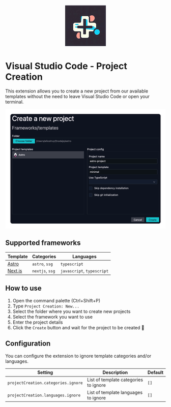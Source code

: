 <h1 align="center">
  <img alt="Project Creation" src="./assets/project-creation-128x128.png" />
</h1>

# Visual Studio Code - Project Creation

This extension allows you to create a new project from our available templates without the need to leave Visual Studio Code or open your terminal.

<p align="center">
  <img alt="Project Creation" src="./assets/project-creation-sample.png" />
</p>

## Supported frameworks

| Template | Categories | Languages |
| --- | --- | --- |
| [Astro](https://astro.build) | `astro`, `ssg` | `typescript` |
| [Next.js](https://nextjs.org/) | `nextjs`, `ssg` | `javascript`, `typescript` |

## How to use

1. Open the command palette (Ctrl+Shift+P)
2. Type `Project Creation: New...`
3. Select the folder where you want to create new projects
4. Select the framework you want to use
5. Enter the project details
6. Click the `Create` button and wait for the project to be created 🚀

## Configuration

You can configure the extension to ignore template categories and/or languages.

| Setting | Description | Default |
| --- | --- | --- |
| `projectCreation.categories.ignore` | List of template categories to ignore | `[]` |
| `projectCreation.languages.ignore` | List of template languages to ignore | `[]` |
